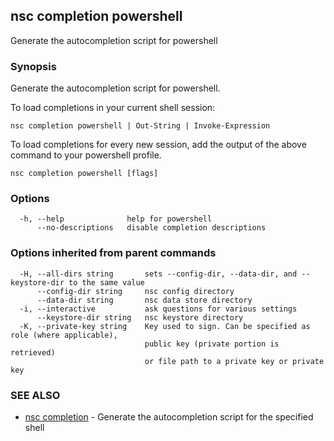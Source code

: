 ## nsc completion powershell

Generate the autocompletion script for powershell

### Synopsis

Generate the autocompletion script for powershell.

To load completions in your current shell session:

	nsc completion powershell | Out-String | Invoke-Expression

To load completions for every new session, add the output of the above command
to your powershell profile.


```
nsc completion powershell [flags]
```

### Options

```
  -h, --help              help for powershell
      --no-descriptions   disable completion descriptions
```

### Options inherited from parent commands

```
  -H, --all-dirs string       sets --config-dir, --data-dir, and --keystore-dir to the same value
      --config-dir string     nsc config directory
      --data-dir string       nsc data store directory
  -i, --interactive           ask questions for various settings
      --keystore-dir string   nsc keystore directory
  -K, --private-key string    Key used to sign. Can be specified as role (where applicable),
                              public key (private portion is retrieved)
                              or file path to a private key or private key 
```

### SEE ALSO

* [nsc completion](nsc_completion.md)	 - Generate the autocompletion script for the specified shell

